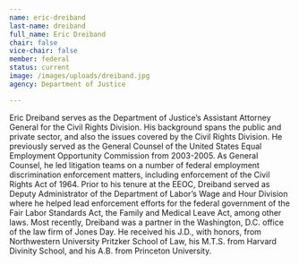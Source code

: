 ```yaml
---
name: eric-dreiband
last-name: dreiband
full_name: Eric Dreiband
chair: false
vice-chair: false
member: federal
status: current
image: /images/uploads/dreiband.jpg
agency: Department of Justice

---
```


  Eric Dreiband serves as the Department of Justice’s Assistant Attorney General
  for the Civil Rights Division.  His background spans the public and private
  sector, and also the issues covered by the Civil Rights Division.  He
  previously served as the General Counsel of the United States Equal Employment
  Opportunity Commission from 2003-2005.  As General Counsel, he led litigation
  teams on a number of federal employment discrimination enforcement matters,
  including enforcement of the Civil Rights Act of 1964.  Prior to his tenure at
  the EEOC, Dreiband served as Deputy Administrator of the Department of Labor’s
  Wage and Hour Division where he helped lead enforcement efforts for the
  federal government of the Fair Labor Standards Act, the Family and Medical
  Leave Act, among other laws.  Most recently, Dreiband was a partner in the
  Washington, D.C. office of the law firm of Jones Day.  He received his J.D.,
  with honors, from Northwestern University Pritzker School of Law, his M.T.S.
  from Harvard Divinity School, and his A.B. from Princeton University.


